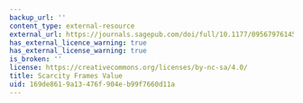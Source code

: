 ```yaml
---
backup_url: ''
content_type: external-resource
external_url: https://journals.sagepub.com/doi/full/10.1177/0956797614563958
has_external_licence_warning: true
has_external_license_warning: true
is_broken: ''
license: https://creativecommons.org/licenses/by-nc-sa/4.0/
title: Scarcity Frames Value
uid: 169de861-9a13-476f-904e-b99f7660d11a
---
```

